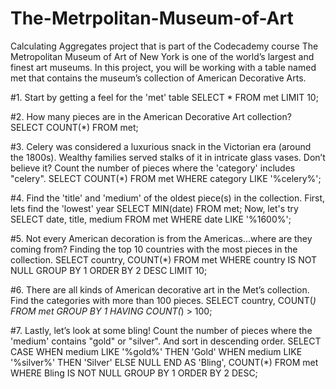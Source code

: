 # The-Metrpolitan-Museum-of-Art
Calculating Aggregates project that is part of the Codecademy course
The Metropolitan Museum of Art of New York is one of the world’s largest and finest art museums. In this project, you will be working with a table named met that contains the museum’s collection of American Decorative Arts.

#1. Start by getting a feel for the 'met' table
SELECT *
FROM met
LIMIT 10;

#2. How many pieces are in the American Decorative Art collection?
SELECT COUNT(*)
FROM met;

#3. Celery was considered a luxurious snack in the Victorian era (around the 1800s). Wealthy families served stalks of it in intricate glass vases. Don’t believe it?
Count the number of pieces where the 'category' includes "celery".
SELECT COUNT(*)
FROM met
WHERE category LIKE '%celery%';

#4. Find the 'title' and 'medium' of the oldest piece(s) in the collection.
First, lets find the 'lowest' year
SELECT MIN(date)
FROM met;
Now, let's try
SELECT date, title, medium
FROM met
WHERE date LIKE '%1600%';

#5. Not every American decoration is from the Americas...where are they coming from? Finding the top 10 countries with the most pieces in the collection.
SELECT country, COUNT(*)
FROM met
WHERE country IS NOT NULL
GROUP BY 1
ORDER BY 2 DESC
LIMIT 10;

#6. There are all kinds of American decorative art in the Met’s collection. Find the categories with more than 100 pieces.
SELECT country, COUNT(*)
FROM met
GROUP BY 1
HAVING COUNT(*) > 100;

#7. Lastly, let’s look at some bling! Count the number of pieces where the 'medium' contains "gold" or "silver". And sort in descending order.
SELECT CASE
WHEN medium LIKE '%gold%'   THEN 'Gold'
WHEN medium LIKE '%silver%' THEN 'Silver'
ELSE NULL
END AS 'Bling',
COUNT(*)
FROM met
WHERE Bling IS NOT NULL
GROUP BY 1
ORDER BY 2 DESC;


